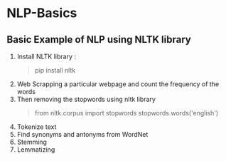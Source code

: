 # NLP-Basics
## Basic Example of NLP using NLTK library
1. Install NLTK library :
    > pip install nltk
2. Web Scrapping a particular webpage and count the frequency of the words
3. Then removing the stopwords using nltk library
    > from nltk.corpus import stopwords
    > stopwords.words('english')
4. Tokenize text 
5. Find synonyms and antonyms from WordNet
6. Stemming
7. Lemmatizing
